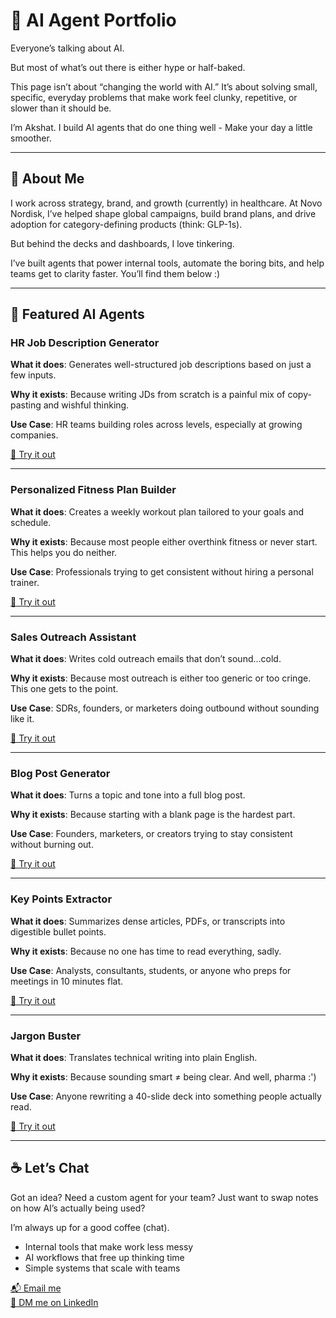 # 🧠 AI Agent Portfolio

Everyone’s talking about AI.

But most of what’s out there is either hype or half-baked.

This page isn’t about “changing the world with AI.” It’s about solving small, specific, everyday problems that make work feel clunky, repetitive, or slower than it should be.

I’m Akshat. I build AI agents that do one thing well - Make your day a little smoother.

---

## 👋 About Me

I work across strategy, brand, and growth (currently) in healthcare. At Novo Nordisk, I’ve helped shape global campaigns, build brand plans, and drive adoption for category-defining products (think: GLP-1s).

But behind the decks and dashboards, I love tinkering.

I’ve built agents that power internal tools, automate the boring bits, and help teams get to clarity faster. You’ll find them below :)

---

## 🧠 Featured AI Agents

### HR Job Description Generator  
**What it does**: Generates well-structured job descriptions based on just a few inputs.

**Why it exists**: Because writing JDs from scratch is a painful mix of copy-pasting and wishful thinking.

**Use Case**: HR teams building roles across levels, especially at growing companies.

[🔗 Try it out](https://app.mindstudio.ai/agents/hr-job-description-generator-8eb8ff39/run/)

---

### Personalized Fitness Plan Builder  
**What it does**: Creates a weekly workout plan tailored to your goals and schedule.

**Why it exists**: Because most people either overthink fitness or never start. This helps you do neither.

**Use Case**: Professionals trying to get consistent without hiring a personal trainer.

[🔗 Try it out](https://app.mindstudio.ai/agents/personalized-fitness-plan-builder-512b2d4a/run/)

---

### Sales Outreach Assistant  
**What it does**: Writes cold outreach emails that don’t sound…cold.

**Why it exists**: Because most outreach is either too generic or too cringe. This one gets to the point.

**Use Case**: SDRs, founders, or marketers doing outbound without sounding like it.

[🔗 Try it out](https://app.mindstudio.ai/agents/sales-outreach-assistant-6367fa45/run/)

---

### Blog Post Generator  
**What it does**: Turns a topic and tone into a full blog post.

**Why it exists**: Because starting with a blank page is the hardest part.

**Use Case**: Founders, marketers, or creators trying to stay consistent without burning out.

[🔗 Try it out](https://app.mindstudio.ai/agents/enhanced-blog-post-generator--assignment-1-510dc939/run/)

---

### Key Points Extractor  
**What it does**: Summarizes dense articles, PDFs, or transcripts into digestible bullet points.

**Why it exists**: Because no one has time to read everything, sadly.

**Use Case**: Analysts, consultants, students, or anyone who preps for meetings in 10 minutes flat.

[🔗 Try it out](https://app.mindstudio.ai/agents/key-points-extractor-v2--assignment-1-403d3825/run)

---

### Jargon Buster  
**What it does**: Translates technical writing into plain English.

**Why it exists**: Because sounding smart ≠ being clear. And well, pharma :')

**Use Case**: Anyone rewriting a 40-slide deck into something people actually read.

[🔗 Try it out](https://app.mindstudio.ai/agents/jargon-buster--assignment-1-d63e08f1/run)

---

## ☕ Let’s Chat

Got an idea? Need a custom agent for your team? Just want to swap notes on how AI’s actually being used?

I’m always up for a good coffee (chat).

- Internal tools that make work less messy
- AI workflows that free up thinking time
- Simple systems that scale with teams

[📬 Email me](mailto:akshatkharbanda@gmail.com)  
[🔗 DM me on LinkedIn](https://www.linkedin.com/in/akshat-kharbanda/)
